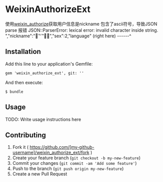 # WeixinAuthorizeExt

使用[weixin_authorize](https://github.com/lanrion/weixin_authorize)获取用户信息是nickname 包含了ascii符号，导致JSON parse 报错
JSON::ParserError: lexical error: invalid character inside string.
          ","nickname":"👒℡™💍🎀","sex":2,"language"
                     (right here) ------^

## Installation

Add this line to your application's Gemfile:

    gem 'weixin_authorize_ext', git: ''

And then execute:

    $ bundle

## Usage

TODO: Write usage instructions here

## Contributing

1. Fork it ( https://github.com/[my-github-username]/weixin_authorize_ext/fork )
2. Create your feature branch (`git checkout -b my-new-feature`)
3. Commit your changes (`git commit -am 'Add some feature'`)
4. Push to the branch (`git push origin my-new-feature`)
5. Create a new Pull Request

